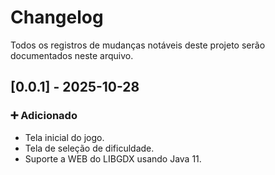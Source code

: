 # Changelog
Todos os registros de mudanças notáveis deste projeto serão documentados neste arquivo.

## [0.0.1] - 2025-10-28
### ➕ Adicionado
* Tela inicial do jogo.
* Tela de seleção de dificuldade.
* Suporte a WEB do LIBGDX usando Java 11.

